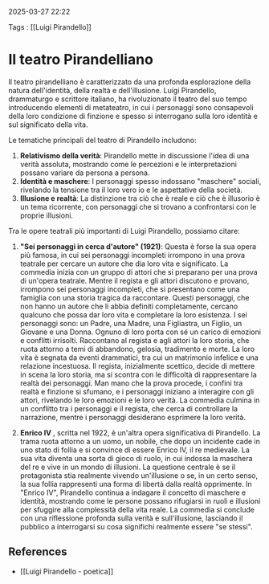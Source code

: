 2025-03-27 22:22

Tags : [[Luigi Pirandello]]

# Il teatro Pirandelliano

Il teatro pirandelliano è caratterizzato da una profonda esplorazione della natura dell'identità, della realtà e dell'illusione. Luigi Pirandello, drammaturgo e scrittore italiano, ha rivoluzionato il teatro del suo tempo introducendo elementi di metateatro, in cui i personaggi sono consapevoli della loro condizione di finzione e spesso si interrogano sulla loro identità e sul significato della vita.

Le tematiche principali del teatro di Pirandello includono:

1. **Relativismo della verità**: Pirandello mette in discussione l'idea di una verità assoluta, mostrando come le percezioni e le interpretazioni possano variare da persona a persona.
2. **Identità e maschere**: I personaggi spesso indossano "maschere" sociali, rivelando la tensione tra il loro vero io e le aspettative della società.
3. **Illusione e realtà**: La distinzione tra ciò che è reale e ciò che è illusorio è un tema ricorrente, con personaggi che si trovano a confrontarsi con le proprie illusioni.

Tra le opere teatrali più importanti di Luigi Pirandello, possiamo citare:

1. **"Sei personaggi in cerca d'autore" (1921)**: Questa è forse la sua opera più famosa, in cui sei personaggi incompleti irrompono in una prova teatrale per cercare un autore che dia loro vita e significato. La commedia inizia con un gruppo di attori che si preparano per una prova di un'opera teatrale. Mentre il regista e gli attori discutono e provano, irrompono sei personaggi incompleti, che si presentano come una famiglia con una storia tragica da raccontare. Questi personaggi, che non hanno un autore che li abbia definiti completamente, cercano qualcuno che possa dar loro vita e completare la loro esistenza. I sei personaggi sono: un Padre, una Madre, una Figliastra, un Figlio, un Giovane e una Donna. Ognuno di loro porta con sé un carico di emozioni e conflitti irrisolti. Raccontano al regista e agli attori la loro storia, che ruota attorno a temi di abbandono, gelosia, tradimento e morte. La loro vita è segnata da eventi drammatici, tra cui un matrimonio infelice e una relazione incestuosa. Il regista, inizialmente scettico, decide di mettere in scena la loro storia, ma si scontra con le difficoltà di rappresentare la realtà dei personaggi. Man mano che la prova procede, i confini tra realtà e finzione si sfumano, e i personaggi iniziano a interagire con gli attori, rivelando le loro emozioni e le loro verità. La commedia culmina in un conflitto tra i personaggi e il regista, che cerca di controllare la narrazione, mentre i personaggi desiderano esprimere la loro verità.

2. **Enrico IV** , scritta nel 1922, è un'altra opera significativa di Pirandello. La trama ruota attorno a un uomo, un nobile, che dopo un incidente cade in uno stato di follia e si convince di essere Enrico IV, il re medievale. La sua vita diventa una sorta di gioco di ruolo, in cui indossa la maschera del re e vive in un mondo di illusioni. La questione centrale è se il protagonista stia realmente vivendo un'illusione o se, in un certo senso, la sua follia rappresenti una forma di libertà dalla realtà opprimente. In "Enrico IV", Pirandello continua a indagare il concetto di maschere e identità, mostrando come le persone possano rifugiarsi in ruoli e illusioni per sfuggire alla complessità della vita reale. La commedia si conclude con una riflessione profonda sulla verità e sull'illusione, lasciando il pubblico a interrogarsi su cosa significhi realmente essere "se stessi".

## References

- [[Luigi Pirandello - poetica]]